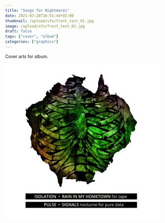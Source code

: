 ```yaml
---
title: "Songs for Nightmares"
date: 2021-07-28T16:51:44+02:00
thumbnail: /upload/sfn/front_test_01.jpg
image: /upload/sfn/front_test_01.jpg
draft: false
tags: ["cover", "album"]
categories: ["graphics"]
---
```


Cover arts for album.
<!--more-->


<img class="img-fluid" src="/upload/sfn/back_test_01.jpg" alt="Cover design">

